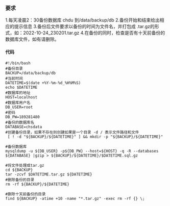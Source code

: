 ### 要求
1.每天凌晨2：30备份数据库 chdu 到/data/backup/db
2.备份开始和结束给出相应的提示信息
3.备份后文件要求以备份的时间为文件名，并打包成 .tar.gz的形式，如：2022-10-24_230201.tar.gz
4.在备份的同时，检查是否有十天前备份的数据库文件，如有请删除。

#### 代码
``` Shell
#!/bin/bash
#备份目录
BACKUP=/data/backup/db
#当前时间
DATETIME=$(date +%Y-%m-%d_%H%M%S)
echo $DATETIME
#数据库的地址
HOST=localhost
#数据库用户名
DB_USER=root
#密码
DB_PW=189281480
#备份的数据库名
DATABASE=chsdata
#创建备份目录，如果不存在则创建如果是一个目录 -d / 表示文件路径和文件
 [ ! -d "${BACKUP}/${DATETIME}" ] && mkdir -p "${BACKUP}/${DATETIME}"

#备份数据库
mysqldump -u ${DB_USER} -p${DB_PW} --host=${HOST} -q -R --databases ${DATABASE} |gzip > ${BACKUP}/${DATETIME}/$DATETIME.sql.gz

#将文件处理成tar.gz
cd ${BACKUP}
tar -zcvf $DATETIME.tar.gz ${DATETIME}
#删除备份的目录
rm -rf ${BACKUP}/${DATETIME}

#删除十天前备份的目录
find ${BACKUP} -atime +10 -name "*.tar.gz" -exec rm -rf {} \;

```
